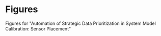 # Figures

Figures for "Automation of Strategic Data Prioritization in System Model Calibration: Sensor Placement"
